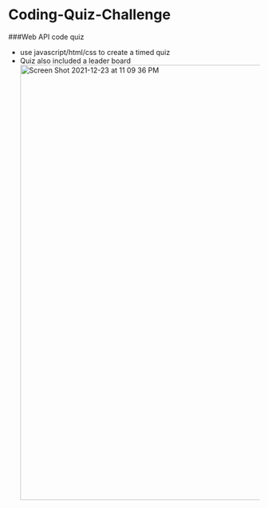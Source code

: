 # Coding-Quiz-Challenge
###Web API code quiz
* use javascript/html/css to create a timed quiz
* Quiz also included a leader board<img width="873" alt="Screen Shot 2021-12-23 at 11 09 36 PM" src="https://user-images.githubusercontent.com/88996409/147319024-3c5862dc-86b2-4da5-b125-15ea5cf99057.png">
